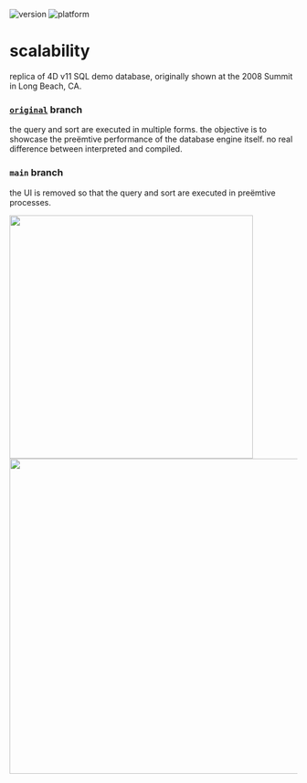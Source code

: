 ![version](https://img.shields.io/badge/version-20%2B-E23089)
![platform](https://img.shields.io/static/v1?label=platform&message=mac-intel%20|%20mac-arm%20|%20win-64&color=blue)

# scalability
replica of 4D v11 SQL demo database, originally shown at the 2008 Summit in Long Beach, CA.

### [`original`](https://github.com/miyako/4d-tips-scalability/tree/original) branch

the query and sort are executed in multiple forms. 
the objective is to showcase the preëmtive performance of the database engine itself.
no real difference between interpreted and compiled.

### `main` branch

the UI is removed so that the query and sort are executed in preëmtive processes.

<img src="https://github.com/user-attachments/assets/2eb0104a-57fd-4328-b9a4-b6a68a758a53" width="426" />

<img src="https://github.com/user-attachments/assets/d5e95a9a-e548-43f4-8b7a-a40e537424b4" width="552.5" />
